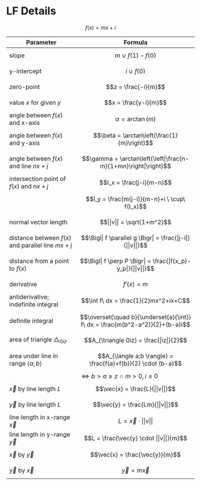 # LF Details

$$
f(x) = mx+i
$$

| Parameter | Formula |
|--|--|
| slope | $$m \ \cup\ f(1)-f(0)$$ |
| y-intercept | $$i \ \cup\ f(0)$$ |
| zero-point | $$z = \frac{-i}{m}$$ |
| value $x$ for given $y$ | $$x = \frac{y-i}{m}$$ |
| angle between $f(x)$ and x-axis | $$\alpha = \arctan(m)$$ |
| angle between $f(x)$ and y-axis | $$\beta = \arctan\left(\frac{1}{m}\right)$$ |
| angle between $f(x)$ and line $nx+j$ | $$\gamma = \arctan\left(\left\|\frac{n-m}{1+mn}\right\|\right)$$ |
| intersection point of $f(x)$ and $nx+j$ | $$I_x = \frac{j-i}{m-n}$$ |
| | $$I_y = \frac{m(j-i)}{m-n}+i \ \cup\ f(I_x)$$ |
| normal vector length | $$\|\|v\|\| = \sqrt{1+m^2}$$ |
| distance between $f(x)$ and parallel line $mx+j$ | $$\Bigl\| f \parallel g \Bigr\| = \frac{\|j-i\|}{\|\|v\|\|}$$ |
| distance from a point to $f(x)$ | $$\Bigl\| f \perp P \Bigr\| = \frac{\|f(x_p)-y_p\|}{\|\|v\|\|}$$ |
| derivative | $$f'(x) = m$$ |
| antiderivative; indefinite integral | $$\int f\ dx = \frac{1}{2}mx^2+ix+C$$ |
| definite integral | $$\overset{\quad b}{\underset{a}{\int}} f\ dx = \frac{m(b^2-a^2)}{2}+(b-a)i$$ |
| area of triangle $\triangle_{0iz}$ | $$A_{\triangle 0iz} = \frac{\|iz\|}{2}$$ |
| area under line in range $\langle a;b \rangle$ | $$A_{\langle a;b \rangle} = \frac{f(a)+f(b)}{2} \cdot (b-a)$$ |
| | $\iff b \gt a \geq z \ \cap\ m \gt 0, i \leq 0$ |
| $\vec{x}$ by line length $L$ | $$\vec{x} = \frac{L}{\|\|v\|\|}$$ |
| $\vec{y}$ by line length $L$ | $$\vec{y} = \frac{Lm}{\|\|v\|\|}$$ |
| line length in x-range $\vec{x}$ | $$L = \vec{x} \cdot \|\|v\|\|$$ |
| line length in y-range $\vec{y}$ | $$L = \frac{\vec{y} \cdot \|\|v\|\|}{m}$$ |
| $\vec{x}$ by $\vec{y}$ | $$\vec{x} = \frac{\vec{y}}{m}$$ |
| $\vec{y}$ by $\vec{x}$ | $$\vec{y} = m\vec{x}$$ |
